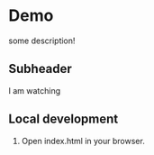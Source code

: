 # Demo

some description!

## Subheader

I am watching

## Local development

1. Open index.html in your browser.